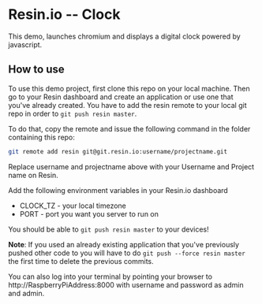 # Resin.io -- Clock

This demo, launches chromium and displays a digital clock powered by javascript. 

## How to use

To use this demo project, first clone this repo on your local machine. Then go to your
Resin dashboard and create an application or use one that you've already created. You
have to add the resin remote to your local git repo in order to `git push resin master`.

To do that, copy the remote and issue the following command in the folder containing this
repo:

```bash
git remote add resin git@git.resin.io:username/projectname.git
```
Replace username and projectname above with your Username and Project name on Resin.

Add the following environment variables in your Resin.io dashboard

* CLOCK_TZ - your local timezone
* PORT - port you want you server to run on

You should be able to `git push resin master` to your devices!

**Note**: If you used an already existing application that you've previously pushed other code
to you will have to do `git push --force resin master` the first time to delete the previous
commits.

You can also log into your terminal by pointing your browser to http://RaspberryPiAddress:8000
with username and password as admin and admin.
